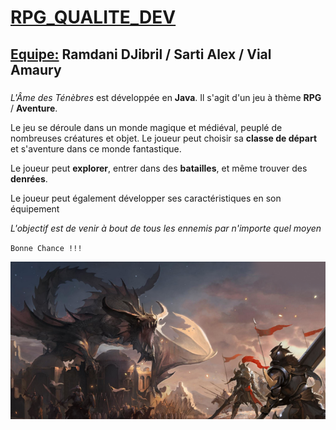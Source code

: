 # <ins> RPG_QUALITE_DEV

## <ins> Equipe:</ins> Ramdani DJibril / Sarti Alex / Vial Amaury

###

*L'Âme des Ténèbres* est développée en **Java**. Il s'agit d'un jeu à thème **RPG** / **Aventure**.

Le jeu se déroule dans un monde magique et médiéval, peuplé de nombreuses créatures et objet. Le joueur peut choisir sa **classe de départ** et s'aventure dans ce monde fantastique.

Le joueur peut **explorer**, entrer dans des **batailles**, et même trouver des **denrées**.

Le joueur peut également développer ses caractéristiques en son équipement

*L'objectif est de venir à bout de tous les ennemis par n'importe quel moyen* 

`Bonne Chance !!!`

![IMG_RPG](IMG_RPG.png)